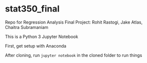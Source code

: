 # stat350_final
Repo for Regression Analysis Final Project: Rohit Rastogi, Jake Atlas, Chaitra Subramaniam

This is a Python 3 Jupyter Notebook

First, get setup with Anaconda

After cloning, run ```jupyter notebook``` in the cloned folder to run things
